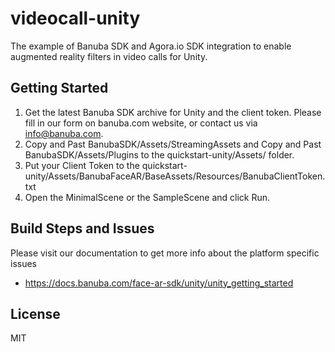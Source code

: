 # videocall-unity
The example of Banuba SDK and Agora.io SDK integration to enable augmented reality filters in video calls for Unity.
## Getting Started
1) Get the latest Banuba SDK archive for Unity and the client token. Please fill in our form on banuba.com website, or contact us via info@banuba.com. 
2) Copy and Past BanubaSDK/Assets/StreamingAssets and Copy and Past BanubaSDK/Assets/Plugins to the quickstart-unity/Assets/ folder.
3) Put your Client Token to the quickstart-unity/Assets/BanubaFaceAR/BaseAssets/Resources/BanubaClientToken.txt
3) Open the MinimalScene or the SampleScene and click Run.

## Build Steps and Issues
Please visit our documentation to get more info about the platform specific issues
 - https://docs.banuba.com/face-ar-sdk/unity/unity_getting_started
 
## License

MIT
